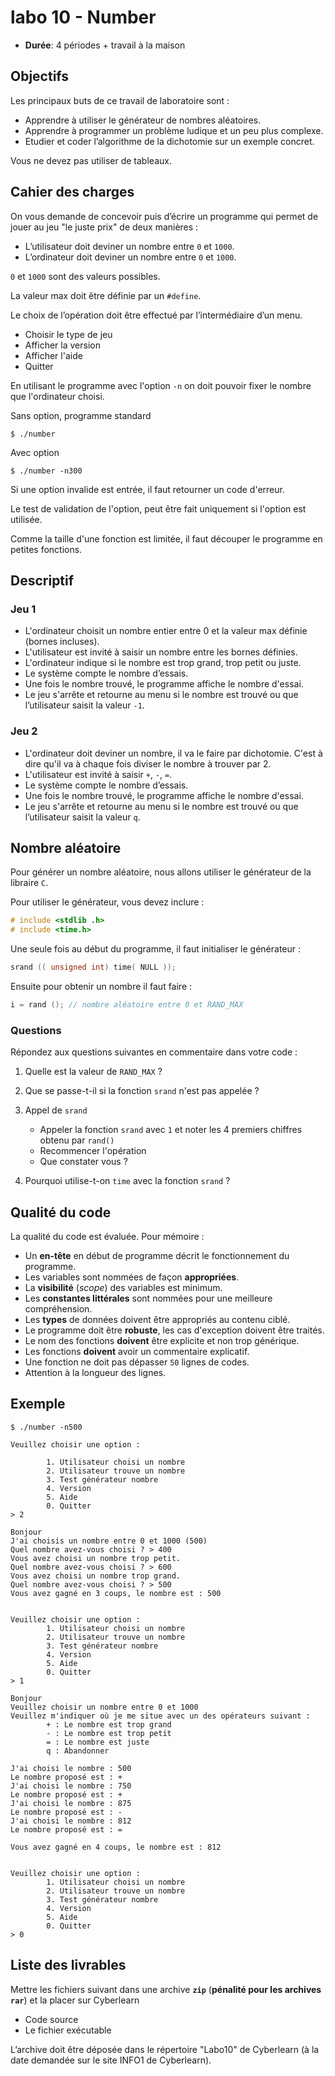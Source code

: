 # labo 10 - Number

- **Durée**: 4 périodes + travail à la maison

## Objectifs

Les principaux buts de ce travail de laboratoire sont :

- Apprendre à utiliser le générateur de nombres aléatoires.
- Apprendre à programmer un problème ludique et un peu plus complexe.
- Etudier et coder l’algorithme de la dichotomie sur un exemple concret.

Vous ne devez pas utiliser de tableaux.

## Cahier des charges

On vous demande de concevoir puis d’écrire un programme qui permet de jouer au jeu "le juste prix" de
deux manières :

- L’utilisateur doit deviner un nombre entre `0` et `1000`.
- L’ordinateur doit deviner un nombre entre `0` et `1000`.

`0` et `1000` sont des valeurs possibles.

La valeur max doit être définie par un `#define`.

Le choix de l’opération doit être effectué par l’intermédiaire d’un menu.
- Choisir le type de jeu
- Afficher la version
- Afficher l'aide
- Quitter

En utilisant le programme avec l'option `-n` on doit pouvoir fixer le nombre que
l'ordinateur choisi.

Sans option, programme standard
```console
$ ./number
```

Avec option
```console
$ ./number -n300
```

Si une option invalide est entrée, il faut retourner un code d'erreur.

Le test de validation de l'option, peut être fait uniquement si l'option est utilisée.

Comme la taille d'une fonction est limitée, il faut découper le programme en petites fonctions.

## Descriptif

### Jeu 1
- L'ordinateur choisit un nombre entier entre 0 et la valeur max définie (bornes incluses).
- L'utilisateur est invité à saisir un nombre entre les bornes définies.
- L'ordinateur indique si le nombre est trop grand, trop petit ou juste.
- Le système compte le nombre d’essais.
- Une fois le nombre trouvé, le programme affiche le nombre d'essai.
- Le jeu s'arrête et retourne au menu si le nombre est trouvé ou que l’utilisateur saisit la valeur `-1`.


### Jeu 2
- L'ordinateur doit deviner un nombre, il va le faire par dichotomie. C'est à dire qu'il va à chaque fois diviser
  le nombre à trouver par 2.
- L'utilisateur est invité à saisir `+`, `-`, `=`.
- Le système compte le nombre d’essais.
- Une fois le nombre trouvé, le programme affiche le nombre d'essai.
- Le jeu s'arrête et retourne au menu si le nombre est trouvé ou que l’utilisateur saisit la valeur `q`.

## Nombre aléatoire

Pour générer un nombre aléatoire, nous allons utiliser le générateur de la libraire `C`.

Pour utiliser le générateur, vous devez inclure :

```c
# include <stdlib .h>
# include <time.h>
```

Une seule fois au début du programme, il faut initialiser le générateur :

```c
srand (( unsigned int) time( NULL ));
```

Ensuite pour obtenir un nombre il faut faire :

```c
i = rand (); // nombre aléatoire entre 0 et RAND_MAX
```

### Questions

Répondez aux questions suivantes en commentaire dans votre code :

1. Quelle est la valeur de `RAND_MAX` ?
1. Que se passe-t-il si la fonction `srand` n'est pas appelée ?

1. Appel de `srand`
    - Appeler la fonction `srand` avec `1` et noter les 4 premiers chiffres obtenu par `rand()`
    - Recommencer l'opération
    - Que constater vous ?

1. Pourquoi utilise-t-on `time` avec la fonction `srand` ?

## Qualité du code

La qualité du code est évaluée. Pour mémoire :

- Un **en-tête** en début de programme décrit le fonctionnement du programme.
- Les variables sont nommées de façon **appropriées**.
- La **visibilité** (*scope*) des variables est minimum.
- Les **constantes littérales** sont nommées pour une meilleure compréhension.
- Les **types** de données doivent être appropriés au contenu ciblé.
- Le programme doit être **robuste**, les cas d'exception doivent être traités.
- Le nom des fonctions **doivent** être explicite et non trop générique.
- Les fonctions **doivent** avoir un commentaire explicatif.
- Une fonction ne doit pas dépasser `50` lignes de codes.
- Attention à la longueur des lignes.

## Exemple

```console
$ ./number -n500

Veuillez choisir une option :

        1. Utilisateur choisi un nombre
        2. Utilisateur trouve un nombre
        3. Test générateur nombre
        4. Version
        5. Aide
        0. Quitter
> 2

Bonjour
J'ai choisis un nombre entre 0 et 1000 (500)
Quel nombre avez-vous choisi ? > 400 
Vous avez choisi un nombre trop petit.
Quel nombre avez-vous choisi ? > 600
Vous avez choisi un nombre trop grand.
Quel nombre avez-vous choisi ? > 500
Vous avez gagné en 3 coups, le nombre est : 500


Veuillez choisir une option :
        1. Utilisateur choisi un nombre
        2. Utilisateur trouve un nombre
        3. Test générateur nombre
        4. Version
        5. Aide
        0. Quitter
> 1

Bonjour
Veuillez choisir un nombre entre 0 et 1000
Veuillez m'indiquer où je me situe avec un des opérateurs suivant : 
        + : Le nombre est trop grand
        - : Le nombre est trop petit
        = : Le nombre est juste
        q : Abandonner

J'ai choisi le nombre : 500
Le nombre proposé est : +
J'ai choisi le nombre : 750
Le nombre proposé est : +
J'ai choisi le nombre : 875
Le nombre proposé est : -
J'ai choisi le nombre : 812
Le nombre proposé est : =

Vous avez gagné en 4 coups, le nombre est : 812


Veuillez choisir une option :
        1. Utilisateur choisi un nombre
        2. Utilisateur trouve un nombre
        3. Test générateur nombre
        4. Version
        5. Aide
        0. Quitter
> 0
```

## Liste des livrables

Mettre les fichiers suivant dans une archive **`zip`** (**pénalité pour les archives `rar`**) et la placer sur Cyberlearn
-  Code source
-  Le fichier exécutable

L’archive doit être déposée dans le répertoire "Labo10" de Cyberlearn (à la date
demandée sur le site INFO1 de Cyberlearn).

